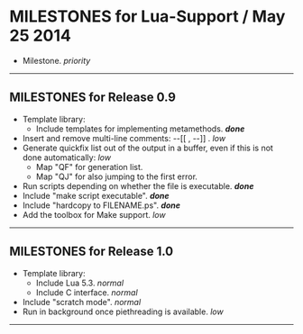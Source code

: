 MILESTONES for Lua-Support / May 25 2014
================================================================================

* Milestone. _priority_


--------------------------------------------------------------------------------
MILESTONES for Release 0.9
--------------------------------------------------------------------------------

* Template library:
  - Include templates for implementing metamethods. ___done___
* Insert and remove multi-line comments: --[[ , --]] . _low_
* Generate quickfix list out of the output in a buffer, even if this is not done automatically: _low_
  - Map "QF" for generation list.
  - Map "QJ" for also jumping to the first error.
* Run scripts depending on whether the file is executable. ___done___
* Include "make script executable". ___done___
* Include "hardcopy to FILENAME.ps". ___done___
* Add the toolbox for Make support. _low_


--------------------------------------------------------------------------------
MILESTONES for Release 1.0
--------------------------------------------------------------------------------

* Template library:
  - Include Lua 5.3. _normal_
  - Include C interface. _normal_
* Include "scratch mode". _normal_
* Run in background once piethreading is available. _low_


--------------------------------------------------------------------------------
